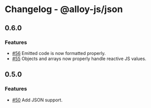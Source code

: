 # Changelog - @alloy-js/json

## 0.6.0

### Features

- [#56](https://github.com/alloy-framework/alloy/pull/56) Emitted code is now formatted properly.
- [#55](https://github.com/alloy-framework/alloy/pull/55) Objects and arrays now properly handle reactive JS values.




## 0.5.0

### Features

- [#50](https://github.com/alloy-framework/alloy/pull/50) Add JSON support.

